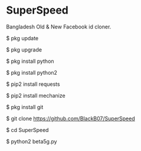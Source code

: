 # SuperSpeed
Bangladesh Old & New Facebook id cloner.

$ pkg update

$ pkg upgrade

$ pkg install python

$ pkg install python2

$ pip2 install requests

$ pip2 install mechanize

$ pkg install git

$ git clone https://github.com/BlackB07/SuperSpeed

$ cd SuperSpeed

$ python2 beta5g.py
